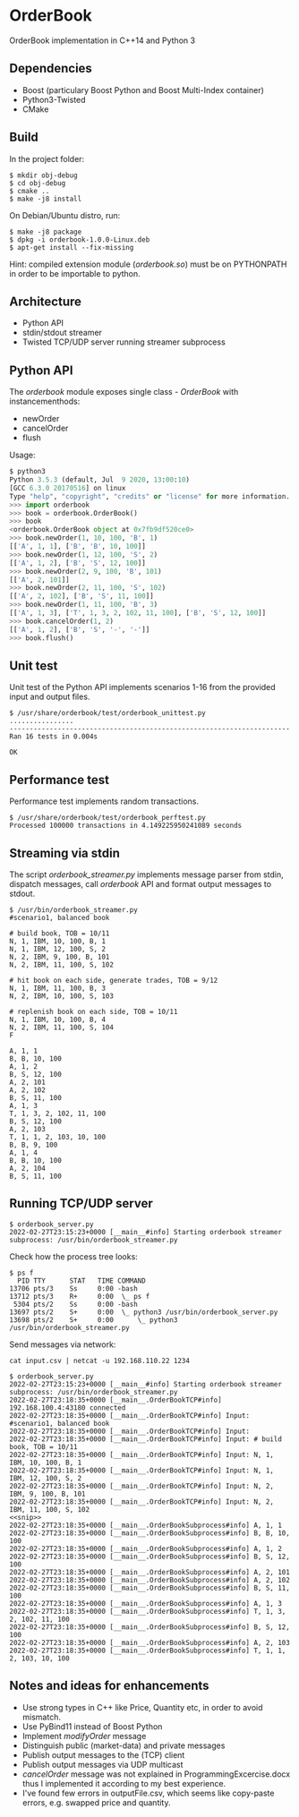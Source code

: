# OrderBook
OrderBook implementation in C++14 and Python 3

## Dependencies

* Boost (particulary Boost Python and Boost Multi-Index container)
* Python3-Twisted
* CMake

## Build

In the project folder:
```
$ mkdir obj-debug
$ cd obj-debug
$ cmake ..
$ make -j8 install
```
On Debian/Ubuntu distro, run:
```
$ make -j8 package
$ dpkg -i orderbook-1.0.0-Linux.deb
$ apt-get install --fix-missing
```

Hint: compiled extension module (_orderbook.so_) must be on PYTHONPATH in order to be importable to python.


## Architecture
* Python API
* stdin/stdout streamer
* Twisted TCP/UDP server running streamer subprocess

## Python API
The _orderbook_ module exposes single class - _OrderBook_ with instancementhods:
 * newOrder
 * cancelOrder
 * flush

Usage:
```python
$ python3
Python 3.5.3 (default, Jul  9 2020, 13:00:10) 
[GCC 6.3.0 20170516] on linux
Type "help", "copyright", "credits" or "license" for more information.
>>> import orderbook
>>> book = orderbook.OrderBook()
>>> book
<orderbook.OrderBook object at 0x7fb9df520ce0>
>>> book.newOrder(1, 10, 100, 'B', 1)
[['A', 1, 1], ['B', 'B', 10, 100]]
>>> book.newOrder(1, 12, 100, 'S', 2)
[['A', 1, 2], ['B', 'S', 12, 100]]
>>> book.newOrder(2, 9, 100, 'B', 101)
[['A', 2, 101]]
>>> book.newOrder(2, 11, 100, 'S', 102)
[['A', 2, 102], ['B', 'S', 11, 100]]
>>> book.newOrder(1, 11, 100, 'B', 3)
[['A', 1, 3], ['T', 1, 3, 2, 102, 11, 100], ['B', 'S', 12, 100]]
>>> book.cancelOrder(1, 2)
[['A', 1, 2], ['B', 'S', '-', '-']]
>>> book.flush()
```

## Unit test
Unit test of the Python API implements scenarios 1-16 from the provided input and output files.

```
$ /usr/share/orderbook/test/orderbook_unittest.py
................
----------------------------------------------------------------------
Ran 16 tests in 0.004s

OK
```

## Performance test
Performance test implements random transactions.

```
$ /usr/share/orderbook/test/orderbook_perftest.py 
Processed 100000 transactions in 4.149225950241089 seconds
```

## Streaming via stdin
The script _orderbook_streamer.py_ implements message parser from stdin, dispatch messages, call _orderbook_ API and format output messages to stdout.

```
$ /usr/bin/orderbook_streamer.py
#scenario1, balanced book

# build book, TOB = 10/11
N, 1, IBM, 10, 100, B, 1
N, 1, IBM, 12, 100, S, 2
N, 2, IBM, 9, 100, B, 101
N, 2, IBM, 11, 100, S, 102 

# hit book on each side, generate trades, TOB = 9/12
N, 1, IBM, 11, 100, B, 3
N, 2, IBM, 10, 100, S, 103

# replenish book on each side, TOB = 10/11
N, 1, IBM, 10, 100, B, 4
N, 2, IBM, 11, 100, S, 104
F

A, 1, 1
B, B, 10, 100
A, 1, 2
B, S, 12, 100
A, 2, 101
A, 2, 102
B, S, 11, 100
A, 1, 3
T, 1, 3, 2, 102, 11, 100
B, S, 12, 100
A, 2, 103
T, 1, 1, 2, 103, 10, 100
B, B, 9, 100
A, 1, 4
B, B, 10, 100
A, 2, 104
B, S, 11, 100
```

## Running TCP/UDP server
```
$ orderbook_server.py 
2022-02-27T23:15:23+0000 [__main__#info] Starting orderbook streamer subprocess: /usr/bin/orderbook_streamer.py
```

Check how the process tree looks:
```
$ ps f
  PID TTY      STAT   TIME COMMAND
13706 pts/3    Ss     0:00 -bash
13712 pts/3    R+     0:00  \_ ps f
 5304 pts/2    Ss     0:00 -bash
13697 pts/2    S+     0:00  \_ python3 /usr/bin/orderbook_server.py
13698 pts/2    S+     0:00      \_ python3 /usr/bin/orderbook_streamer.py
```

Send messages via network:
```
cat input.csv | netcat -u 192.168.110.22 1234
```

```
$ orderbook_server.py 
2022-02-27T23:15:23+0000 [__main__#info] Starting orderbook streamer subprocess: /usr/bin/orderbook_streamer.py
2022-02-27T23:18:35+0000 [__main__.OrderBookTCP#info] 192.168.100.4:43180 connected
2022-02-27T23:18:35+0000 [__main__.OrderBookTCP#info] Input: #scenario1, balanced book
2022-02-27T23:18:35+0000 [__main__.OrderBookTCP#info] Input: 
2022-02-27T23:18:35+0000 [__main__.OrderBookTCP#info] Input: # build book, TOB = 10/11
2022-02-27T23:18:35+0000 [__main__.OrderBookTCP#info] Input: N, 1, IBM, 10, 100, B, 1
2022-02-27T23:18:35+0000 [__main__.OrderBookTCP#info] Input: N, 1, IBM, 12, 100, S, 2
2022-02-27T23:18:35+0000 [__main__.OrderBookTCP#info] Input: N, 2, IBM, 9, 100, B, 101
2022-02-27T23:18:35+0000 [__main__.OrderBookTCP#info] Input: N, 2, IBM, 11, 100, S, 102
<<snip>>
2022-02-27T23:18:35+0000 [__main__.OrderBookSubprocess#info] A, 1, 1
2022-02-27T23:18:35+0000 [__main__.OrderBookSubprocess#info] B, B, 10, 100
2022-02-27T23:18:35+0000 [__main__.OrderBookSubprocess#info] A, 1, 2
2022-02-27T23:18:35+0000 [__main__.OrderBookSubprocess#info] B, S, 12, 100
2022-02-27T23:18:35+0000 [__main__.OrderBookSubprocess#info] A, 2, 101
2022-02-27T23:18:35+0000 [__main__.OrderBookSubprocess#info] A, 2, 102
2022-02-27T23:18:35+0000 [__main__.OrderBookSubprocess#info] B, S, 11, 100
2022-02-27T23:18:35+0000 [__main__.OrderBookSubprocess#info] A, 1, 3
2022-02-27T23:18:35+0000 [__main__.OrderBookSubprocess#info] T, 1, 3, 2, 102, 11, 100
2022-02-27T23:18:35+0000 [__main__.OrderBookSubprocess#info] B, S, 12, 100
2022-02-27T23:18:35+0000 [__main__.OrderBookSubprocess#info] A, 2, 103
2022-02-27T23:18:35+0000 [__main__.OrderBookSubprocess#info] T, 1, 1, 2, 103, 10, 100
```

## Notes and ideas for enhancements
* Use strong types in C++ like Price, Quantity etc, in order to avoid mismatch.
* Use PyBind11 instead of Boost Python
* Implement _modifyOrder_ message
* Distinguish public (market-data) and private messages
* Publish output messages to the (TCP) client
* Publish output messages via UDP multicast
* _cancelOrder_ message was not explained in ProgrammingExcercise.docx thus I implemented it according to my best experience.
* I've found few errors in outputFile.csv, which seems like copy-paste errors, e.g. swapped price and quantity.
